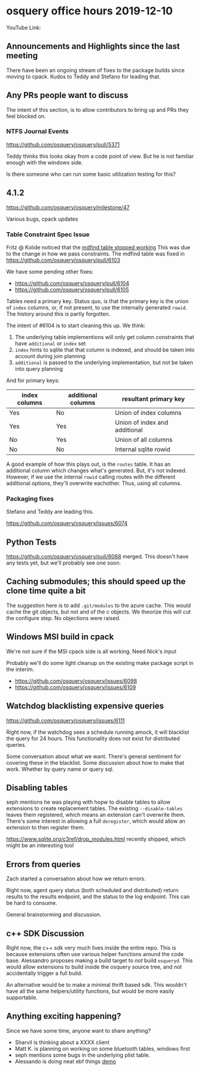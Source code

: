 # osquery office hours 2019-12-10

YouTube Link:

## Announcements and Highlights since the last meeting

There have been an ongoing stream of fixes to the package builds since
moving to cpack. Kudos to Teddy and Stefano for leading that.

## Any PRs people want to discuss

The intent of this section, is to allow contributors to bring up and
PRs they feel blocked on.

### NTFS Journal Events

https://github.com/osquery/osquery/pull/5371

Teddy thinks this looks okay from a code point of view. But he is not
familiar enough with the windows side.

Is there someone who can run some basic utilization testing for this?

## 4.1.2 

https://github.com/osquery/osquery/milestone/47

Various bugs, cpack updates

### Table Constraint Spec Issue

Fritz @ Kolide noticed that the [mdfind table stopped
working](https://github.com/osquery/osquery/issues/6099) This was due
to the change in how we pass constraints. The mdfind table was fixed
in https://github.com/osquery/osquery/pull/6103

We have some pending other fixes:
* https://github.com/osquery/osquery/pull/6104
* https://github.com/osquery/osquery/pull/6105

Tables need a primary key. Status quo, is that the primary key is the
union of `index` columns, or, if not present, to use the internally
generated `rowid`. The history around this is partly forgotten.

The intent of #6104 is to start cleaning this up. We think:

1. The underlying table implementions will only get column constraints
   that have `additional` or `index` set
2. `index` hints to sqlite that that column is indexed, and should be
   taken into account during join planning
3. `additional` is passed to the underlying implementation, but not be
   taken into query planning

And for primary keys:

| index columns | additional columns | resultant primary key |
| ------------- | ------------------ | --------------------- |
| Yes           | No                 | Union of index columns |
| Yes           | Yes                | Union of index and additional |
| No            | Yes                | Union of all columns  |
| No            | No                 | Internal sqlite rowid |

A good example of how this plays out, is the `routes` table. It has an
additional column which changes what's generated. But, it's not
indexed. However, if we use the internal `rowid` calling routes with
the different additional options, they'll overwrite eachother. Thus,
using all columns.

### Packaging fixes

Stefano and Teddy are leading this.

https://github.com/osquery/osquery/issues/6074


## Python Tests

https://github.com/osquery/osquery/pull/6068 merged. This doesn't have
any tests yet, but we'll probably see one soon.

##  Caching submodules; this should speed up the clone time quite a bit

The suggestion here is to add `.git/modules` to the azure cache. This
would cache the git objects, but not and of the c objects. We theorize
this will cut the configure step. No objections were raised.

## Windows MSI build in cpack

We're not sure if the MSI cpack side is all working. Need Nick's input

Probably we'll do some light cleanup on the existing make package
script in the interim.
* https://github.com/osquery/osquery/issues/6098
* https://github.com/osquery/osquery/issues/6109

## Watchdog blacklisting expensive queries

https://github.com/osquery/osquery/issues/6111

Right now, if the watchdog sees a schedule running amock, it will
blacklist the query for 24 hours. This functionality does not exist
for distributed queries.

Some conversation about what we want. There's general sentiment for
covering these in the blacklist. Some discussion about how to make
that work. Whether by query name or query sql.

## Disabling tables

seph mentions he was playing with hopw to disable tables to allow
extensions to create replacement tables. The existing
`--disable-tables` leaves them registered, which means an extension
can't overwrite them. There's some interest in allowing a full
`deregister`, which would allow an extension to then register them.

https://www.sqlite.org/c3ref/drop_modules.html recently shipped, which
might be an interesting tool

## Errors from queries

Zach started a conversation about how we return errors.

Right now, agent query status (both scheduled and distributed) return
results to the results endpoint, and the status to the log
endpoint. This can be hard to consume.

General brainstorming and discussion.

## c++ SDK Discussion

Right now, the c++ sdk very much lives inside the entire repo. This is
because extensions often use various helper functions around the code
base. Alessandro proposes making a build target to _not_ build
`osqueryd`. This would allow extensions to build inside the osquery
source tree, and not accidentally trigger a full build.

An alternative would be to make a minimal thrift based sdk. This
wouldn't have all the same helpers/utility functions, but would be
more easily supportable.

## Anything exciting happening?

Since we have some time, anyone want to share anything?

* Sharvil is thinking about a XXXX client
* Matt K. is planning on working on some bluetooth tables, windows first
* seph mentions some bugs in the underlying plist table.
* Alessando is doing neat ebf things [demo](https://asciinema.org/a/1sqjxFStdYo91mAPDdLFMSaa0)
